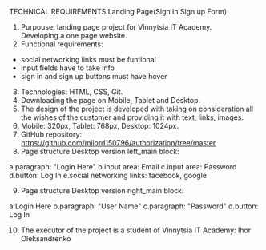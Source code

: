 
TECHNICAL REQUIREMENTS Landing Page(Sign in Sign up Form)

1. Purpouse: landing page project for Vinnytsia IT Academy.  
Developing a one page website.
2. Functional requirements:
- social networking links must be funtional
- input fields have to take info
- sign in and sign up buttons must have hover
3. Technologies: HTML, CSS, Git.
4. Downloading the page on Mobile, Tablet and Desktop.
5. The design of the project is developed with taking on consideration all the wishes
of the customer and providing it with text, links, images.
6. Mobile: 320px, Tablet: 768px, Desktop: 1024px.
7. GitHub repository: https://github.com/milord150796/authorization/tree/master
8. Page structure Desktop version left_main block:


a.paragraph: "Login Here"
b.input area: Email
c.input area: Password
d.button: Log In
e.social networking links: facebook, google


9. Page structure Desktop version right_main block:

a.Login Here
b.paragraph: "User Name"
c.paragraph: "Password"
d.button: Log In

10. The executor of the project is a student of Vinnytsia IT Academy: Ihor Oleksandrenko





   